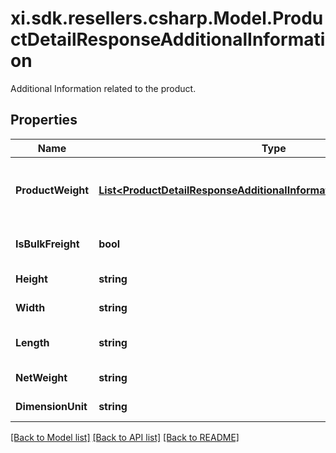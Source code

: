 # xi.sdk.resellers.csharp.Model.ProductDetailResponseAdditionalInformation
Additional Information related to the product.

## Properties

Name | Type | Description | Notes
------------ | ------------- | ------------- | -------------
**ProductWeight** | [**List&lt;ProductDetailResponseAdditionalInformationProductWeightInner&gt;**](ProductDetailResponseAdditionalInformationProductWeightInner.md) | Weight information related to the product. | [optional] 
**IsBulkFreight** | **bool** | Example : true or false | [optional] 
**Height** | **string** | Example : &#39;5.2 Inches&#39; | [optional] 
**Width** | **string** | Example : &#39;13 inches&#39; | [optional] 
**Length** | **string** | Example : &#39;20.4 inches&#39; | [optional] 
**NetWeight** | **string** | Example : &#39;10 lb&#39; | [optional] 
**DimensionUnit** | **string** | Example : &#39;Unit value&#39; | [optional] 

[[Back to Model list]](../README.md#documentation-for-models) [[Back to API list]](../README.md#documentation-for-api-endpoints) [[Back to README]](../README.md)

